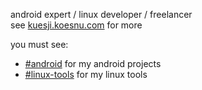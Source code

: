 android expert / linux developer / freelancer </br>
see [kuesji.koesnu.com](https://kuesji.koesnu.com) for more

you must see:
- [#android](https://github.com/kuesji/kuesji/blob/master/android.md) for my android projects
- [#linux-tools](https://github.com/kuesji/kuesji/blob/master/linux-tools.md) for my linux tools
